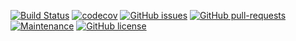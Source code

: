 [![Build Status](https://travis-ci.com/wilmol/bert-nlp-java.svg?branch=master)](https://travis-ci.com/wilmol/bert-nlp-java)
[![codecov](https://codecov.io/gh/wilmol/bert-nlp-java/branch/master/graph/badge.svg)](https://codecov.io/gh/wilmol/bert-nlp-java)
[![GitHub issues](https://img.shields.io/github/issues/wilmol/bert-nlp-java.svg)](https://github.com/wilmol/bert-nlp-java/issues)
[![GitHub pull-requests](https://img.shields.io/github/issues-pr/wilmol/bert-nlp-java.svg)](https://github.com/wilmol/bert-nlp-java/pulls/)
[![Maintenance](https://img.shields.io/badge/Maintained%3F-yes-green.svg)](https://github.com/wilmol/bert-nlp-java/graphs/commit-activity)
[![GitHub license](https://img.shields.io/github/license/wilmol/bert-nlp-java.svg)](https://github.com/wilmol/bert-nlp-java/blob/master/LICENSE)
